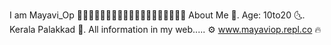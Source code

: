 I am Mayavi_Op
🎀🔻🎀🔻🎀🔻🎀🔻🎀🔻🎀🔻🎀🔻🎀🔻🎀🔻🎀
About Me 🐑.
Age: 10to20 🌜.
Kerala Palakkad 📎.
All information in my web..... ⚙️
www.mayaviop.repl.co 🔥
